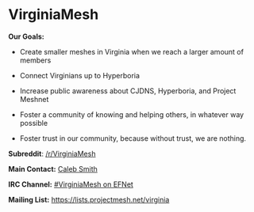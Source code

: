 VirginiaMesh
============

**Our Goals:**

* Create smaller meshes in Virginia when we reach a larger amount of members

* Connect Virginians up to Hyperboria

* Increase public awareness about CJDNS, Hyperboria, and Project Meshnet

* Foster a community of knowing and helping others, in whatever way possible

* Foster trust in our community, because without trust, we are nothing.


**Subreddit**: [/r/VirginiaMesh](https://reddit.com/r/VirginiaMesh)

**Main Contact:** [Caleb Smith](mailto:caleb@calebsmith.net)

**IRC Channel:** [#VirginiaMesh on EFNet](irc://irc.choopa.net/virginiamesh)

**Mailing List:** https://lists.projectmesh.net/virginia
